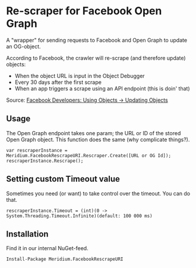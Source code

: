 ﻿# Re-scraper for Facebook Open Graph

A "wrapper" for sending requests to Facebook and Open Graph to update an OG-object.

According to Facebook, the crawler will re-scrape (and therefore update) objects:

- When the object URL is input in the Object Debugger
- Every 30 days after the first scrape
- When an app triggers a scrape using an API endpoint (this is doin' that)

Source: [Facebook Developers: Using Objects -> Updating Objects](https://developers.facebook.com/docs/sharing/opengraph/using-objects#update)

## Usage

The Open Graph endpoint takes one param; the URL or ID of the stored Open Graph object.
This function does the same (why complicate things?).

<code>var rescraperInstance = Meridium.FacebookRescrapeURI.Rescraper.Create([URL or OG Id]);
rescraperInstance.Rescrape();</code>

## Setting custom Timeout value

Sometimes you need (or want) to take control over the timeout. You can do that.

`rescraperInstance.Timeout = (int)(0 -> System.Threading.Timeout.Infinite)(default: 100 000 ms)`

## Installation

Find it in our internal NuGet-feed. 

`Install-Package Meridium.FacebookRescrapeURI`
